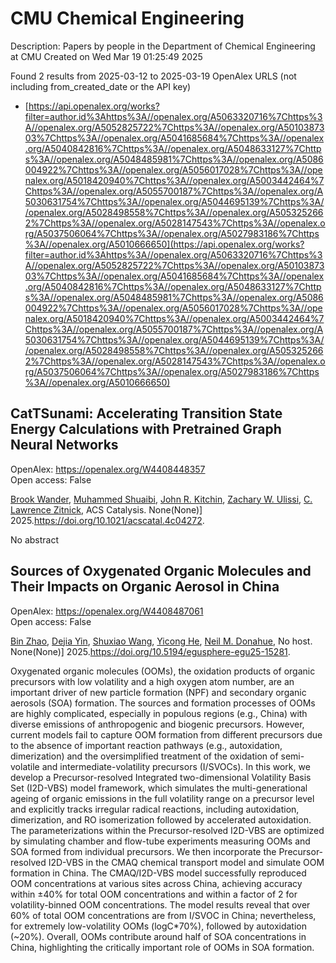 # CMU Chemical Engineering
Description: Papers by people in the Department of Chemical Engineering at CMU
Created on Wed Mar 19 01:25:49 2025

Found 2 results from 2025-03-12 to 2025-03-19
OpenAlex URLS (not including from_created_date or the API key)
- [https://api.openalex.org/works?filter=author.id%3Ahttps%3A//openalex.org/A5063320716%7Chttps%3A//openalex.org/A5052825722%7Chttps%3A//openalex.org/A5010387303%7Chttps%3A//openalex.org/A5041685684%7Chttps%3A//openalex.org/A5040842816%7Chttps%3A//openalex.org/A5048633127%7Chttps%3A//openalex.org/A5048485981%7Chttps%3A//openalex.org/A5086004922%7Chttps%3A//openalex.org/A5056017028%7Chttps%3A//openalex.org/A5018420940%7Chttps%3A//openalex.org/A5003442464%7Chttps%3A//openalex.org/A5055700187%7Chttps%3A//openalex.org/A5030631754%7Chttps%3A//openalex.org/A5044695139%7Chttps%3A//openalex.org/A5028498558%7Chttps%3A//openalex.org/A5053252662%7Chttps%3A//openalex.org/A5028147543%7Chttps%3A//openalex.org/A5037506064%7Chttps%3A//openalex.org/A5027983186%7Chttps%3A//openalex.org/A5010666650](https://api.openalex.org/works?filter=author.id%3Ahttps%3A//openalex.org/A5063320716%7Chttps%3A//openalex.org/A5052825722%7Chttps%3A//openalex.org/A5010387303%7Chttps%3A//openalex.org/A5041685684%7Chttps%3A//openalex.org/A5040842816%7Chttps%3A//openalex.org/A5048633127%7Chttps%3A//openalex.org/A5048485981%7Chttps%3A//openalex.org/A5086004922%7Chttps%3A//openalex.org/A5056017028%7Chttps%3A//openalex.org/A5018420940%7Chttps%3A//openalex.org/A5003442464%7Chttps%3A//openalex.org/A5055700187%7Chttps%3A//openalex.org/A5030631754%7Chttps%3A//openalex.org/A5044695139%7Chttps%3A//openalex.org/A5028498558%7Chttps%3A//openalex.org/A5053252662%7Chttps%3A//openalex.org/A5028147543%7Chttps%3A//openalex.org/A5037506064%7Chttps%3A//openalex.org/A5027983186%7Chttps%3A//openalex.org/A5010666650)

## CatTSunami: Accelerating Transition State Energy Calculations with Pretrained Graph Neural Networks   

OpenAlex: https://openalex.org/W4408448357    
Open access: False
    
[Brook Wander](https://openalex.org/A5029824000), [Muhammed Shuaibi](https://openalex.org/A5004640526), [John R. Kitchin](https://openalex.org/A5003442464), [Zachary W. Ulissi](https://openalex.org/A5024574386), [C. Lawrence Zitnick](https://openalex.org/A5058450549), ACS Catalysis. None(None)] 2025.https://doi.org/10.1021/acscatal.4c04272.
    
No abstract    

    

## Sources of Oxygenated Organic Molecules and Their Impacts on Organic Aerosol in China   

OpenAlex: https://openalex.org/W4408487061    
Open access: False
    
[Bin Zhao](https://openalex.org/A5008718870), [Dejia Yin](https://openalex.org/A5068064234), [Shuxiao Wang](https://openalex.org/A5100406427), [Yicong He](https://openalex.org/A5001416395), [Neil M. Donahue](https://openalex.org/A5041685684), No host. None(None)] 2025.https://doi.org/10.5194/egusphere-egu25-15281.
    
Oxygenated organic molecules (OOMs), the oxidation products of organic precursors with low volatility and a high oxygen atom number, are an important driver of new particle formation (NPF) and secondary organic aerosols (SOA) formation. The sources and formation processes of OOMs are highly complicated, especially in populous regions (e.g., China) with diverse emissions of anthropogenic and biogenic precursors. However, current models fail to capture OOM formation from different precursors due to the absence of important reaction pathways (e.g., autoxidation, dimerization) and the oversimplified treatment of the oxidation of semi-volatile and intermediate-volatility precursors (I/SVOCs). In this work, we develop a Precursor-resolved Integrated two-dimensional Volatility Basis Set (I2D-VBS) model framework, which simulates the multi-generational ageing of organic emissions in the full volatility range on a precursor level and explicitly tracks irregular radical reactions, including autoxidation, dimerization, and RO isomerization followed by accelerated autoxidation. The parameterizations within the Precursor-resolved I2D-VBS are optimized by simulating chamber and flow-tube experiments measuring OOMs and SOA formed from individual precursors. We then incorporate the Precursor-resolved I2D-VBS in the CMAQ chemical transport model and simulate OOM formation in China. The CMAQ/I2D-VBS model successfully reproduced OOM concentrations at various sites across China, achieving accuracy within &#177;40% for total OOM concentrations and within a factor of 2 for volatility-binned OOM concentrations. The model results reveal that over 60% of total OOM concentrations are from I/SVOC in China; nevertheless, for extremely low-volatility OOMs (logC*70%), followed by autoxidation (~20%). Overall, OOMs contribute around half of SOA concentrations in China, highlighting the critically important role of OOMs in SOA formation.    

    
